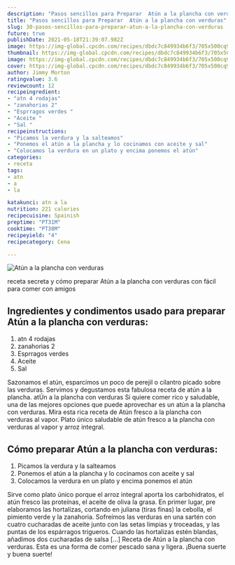 ```yaml
---
description: "Pasos sencillos para Preparar  Atún a la plancha con verduras"
title: "Pasos sencillos para Preparar  Atún a la plancha con verduras"
slug: 30-pasos-sencillos-para-preparar-atun-a-la-plancha-con-verduras
future: true
publishDate: 2021-05-18T21:39:07.982Z
image: https://img-global.cpcdn.com/recipes/dbdc7c849934b6f3/705x500cq90/atun-a-la-plancha-con-verduras-foto-principal.jpg
thumbnail: https://img-global.cpcdn.com/recipes/dbdc7c849934b6f3/705x500cq90/atun-a-la-plancha-con-verduras-foto-principal.jpg
image: https://img-global.cpcdn.com/recipes/dbdc7c849934b6f3/705x500cq90/atun-a-la-plancha-con-verduras-foto-principal.jpg
cover: https://img-global.cpcdn.com/recipes/dbdc7c849934b6f3/705x500cq90/atun-a-la-plancha-con-verduras-foto-principal.jpg
author: Jimmy Morton
ratingvalue: 3.6
reviewcount: 12
recipeingredient:
- "atn 4 rodajas"
- "zanahorias 2"
- "Esprragos verdes "
- "Aceite "
- "Sal "
recipeinstructions:
- "Picamos la verdura y la salteamos"
- "Ponemos el atún a la plancha y lo cocinamos con aceite y sal"
- "Colocamos la verdura en un plato y encima ponemos el atún"
categories:
- receta
tags:
- atn
- a
- la

katakunci: atn a la 
nutrition: 221 calories
recipecuisine: Spainish
preptime: "PT31M"
cooktime: "PT38M"
recipeyield: "4"
recipecategory: Cena

---
```



![Atún a la plancha con verduras](https://img-global.cpcdn.com/recipes/dbdc7c849934b6f3/705x500cq90/atun-a-la-plancha-con-verduras-foto-principal.jpg)

receta secreta y cómo preparar Atún a la plancha con verduras con fácil para comer con amigos

<!--inarticleads1-->

## Ingredientes y condimentos usado para preparar Atún a la plancha con verduras:

1. atn 4 rodajas
1. zanahorias 2
1. Esprragos verdes 
1. Aceite 
1. Sal 

Sazonamos el atún, esparcimos un poco de perejil o cilantro picado sobre las verduras. Servimos y degustamos esta fabulosa receta de atún a la plancha. atÚn a la plancha con verduras Si quiere comer rico y saludable, una de las mejores opciones que puede aprovechar es un atún a la plancha con verduras. Mira esta rica receta de Atún fresco a la plancha con verduras al vapor. Plato único saludable de atún fresco a la plancha con verduras al vapor y arroz integral. 

<!--inarticleads2-->

## Cómo preparar Atún a la plancha con verduras:

1. Picamos la verdura y la salteamos
1. Ponemos el atún a la plancha y lo cocinamos con aceite y sal
1. Colocamos la verdura en un plato y encima ponemos el atún


Sirve como plato único porque el arroz integral aporta los carbohidratos, el atún fresco las proteínas, el aceite de oliva la grasa. En primer lugar, pre elaboramos las hortalizas, cortando en juliana (tiras finas) la cebolla, el pimiento verde y la zanahoria. Sofreímos las verduras en una sartén con cuatro cucharadas de aceite junto con las setas limpias y troceadas, y las puntas de los espárragos trigueros. Cuando las hortalizas estén blandas, añadimos dos cucharadas de salsa […] Receta de Atún a la plancha con verduras. Esta es una forma de comer pescado sana y ligera. 
¡Buena suerte y buena suerte!

